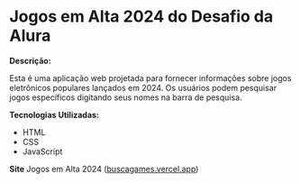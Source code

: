 # Jogos em Alta 2024 do Desafio da Alura

**Descrição:**

Esta é uma aplicação web projetada para fornecer informações sobre jogos eletrônicos populares lançados em 2024. Os usuários podem pesquisar jogos específicos digitando seus nomes na barra de pesquisa.

**Tecnologias Utilizadas:**

* HTML
* CSS
* JavaScript

**Site**
Jogos em Alta 2024 ([buscagames.vercel.app](https://buscagames.vercel.app))
